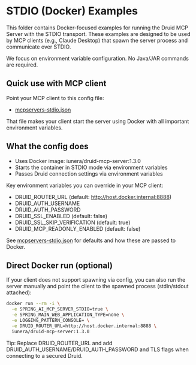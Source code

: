 # STDIO (Docker) Examples

This folder contains Docker-focused examples for running the Druid MCP Server with the STDIO transport. These examples are designed to be used by MCP clients (e.g., Claude Desktop) that spawn the server process and communicate over STDIO.

We focus on environment variable configuration. No Java/JAR commands are required.

## Quick use with MCP client

Point your MCP client to this config file:
- [mcpservers-stdio.json](mcpservers-stdio.json)

That file makes your client start the server using Docker with all important environment variables.

## What the config does

- Uses Docker image: iunera/druid-mcp-server:1.3.0
- Starts the container in STDIO mode via environment variables
- Passes Druid connection settings via environment variables

Key environment variables you can override in your MCP client:
- DRUID_ROUTER_URL (default: http://host.docker.internal:8888)
- DRUID_AUTH_USERNAME
- DRUID_AUTH_PASSWORD
- DRUID_SSL_ENABLED (default: false)
- DRUID_SSL_SKIP_VERIFICATION (default: true)
- DRUID_MCP_READONLY_ENABLED (default: false)

See [mcpservers-stdio.json](mcpservers-stdio.json) for defaults and how these are passed to Docker.

## Direct Docker run (optional)
If your client does not support spawning via config, you can also run the server manually and point the client to the spawned process (stdin/stdout attached):

```bash
docker run --rm -i \
  -e SPRING_AI_MCP_SERVER_STDIO=true \
  -e SPRING_MAIN_WEB_APPLICATION_TYPE=none \
  -e LOGGING_PATTERN_CONSOLE= \
  -e DRUID_ROUTER_URL=http://host.docker.internal:8888 \
  iunera/druid-mcp-server:1.3.0
```

Tip: Replace DRUID_ROUTER_URL and add DRUID_AUTH_USERNAME/DRUID_AUTH_PASSWORD and TLS flags when connecting to a secured Druid.
